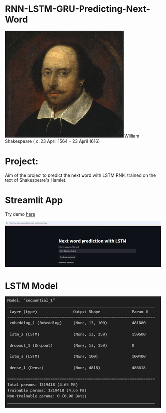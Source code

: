 # RNN-LSTM-GRU-Predicting-Next-Word
![alt text](image-1.png)
William Shakespeare ( c. 23 April 1564 – 23 April 1616)
# Project:
Aim of the project to predict the next word with LSTM RNN, trained on the text of Shakespeare's Hamlet.

# Streamlit App
Try demo [here](https://rnn-lstm-gru-predicting-next-word.streamlit.app/)

![alt text](image-2.png)



# LSTM Model
![alt text](image.png)